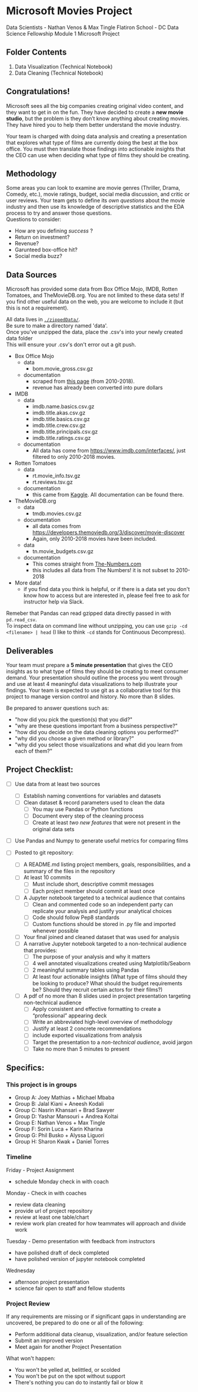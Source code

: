 # Microsoft Movies Project

Data Scientists - Nathan Venos & Max Tingle
Flatiron School - DC Data Science Fellowship
Module 1 Microsoft Project



## Folder Contents
1. Data Visualization (Technical Notebook)
2. Data Cleaning (Technical Notebook)






## Congratulations! 

Microsoft sees all the big companies creating original video content, and they want to get in on the fun. They have decided to create a **new movie studio**, but the problem is they don’t know anything about creating movies. They have hired you to help them better understand the movie industry. 

Your team is charged with doing data analysis and creating a presentation that explores what type of films are currently doing the best at the box office. You must then translate those findings into actionable insights that the CEO can use when deciding what type of films they should be creating. 

## Methodology 
Some areas you can look to examine are movie genres (Thriller, Drama, Comedy, etc.), movie ratings, budget, social media discussion, and critic or user reviews. Your team gets to define its _own questions_ about the movie industry and then use its knowledge of descriptive statistics and the EDA process to try and answer those questions. <br>
Questions to consider:
- How are you defining _success_ ?
 - Return on investment?
 - Revenue?
 - Garunteed box-office hit?
 - Social media buzz?

## Data Sources
Microsoft has provided some data from Box Office Mojo, IMDB, Rotten Tomatoes, and TheMovieDB.org. You are not limited to these data sets! If you find other useful data on the web, you are welcome to include it (but this is not a requirement).

All data lives in [`./zippedData/`](./zippedData).<br>
Be sure to make a directory named 'data'.<br>
Once you've unzipped the data, place the .csv's into your newly created data folder<br>
This will ensure your .csv's don't error out a git push.<br>

- Box Office Mojo
  - data
    - bom.movie_gross.csv.gz
  - documentation
    - scraped from [this page](https://www.boxofficemojo.com/yearly/chart/?view2=worldwide&yr=2010&p=.htm) (from 2010-2018).
    - revenue has already been converted into pure dollars
- IMDB
  - data
    - imdb.name.basics.csv.gz
    - imdb.title.akas.csv.gz
    - imdb.title.basics.csv.gz
    - imdb.title.crew.csv.gz
    - imdb.title.principals.csv.gz
    - imdb.title.ratings.csv.gz
  - documentation
    - All data has come from https://www.imdb.com/interfaces/, just filtered to only 2010-2018 movies.
- Rotten Tomatoes
  - data
    - rt.movie_info.tsv.gz
    - rt.reviews.tsv.gz
  - documentation
    - this came from [Kaggle](https://www.kaggle.com/rpnuser8182/rotten-tomatoes).  All documentation can be found there.
- TheMovieDB.org
  - data
    - tmdb.movies.csv.gz
  - documentation
    - all data comes from https://developers.themoviedb.org/3/discover/movie-discover
    - Again, only 2010-2018 movies have been included.
  - data
    - tn.movie_budgets.csv.gz
  - documentation
    - This comes straight from [The-Numbers.com](https://www.the-numbers.com/movie/budgets/all)
    - this includes all data from The Numbers! it is not subset to 2010-2018
- More data!
  - if you find data you think is helpful, or if there is a data set you don't know how to access but are interested in, please feel free to ask for instructor help via Slack.

Remeber that Pandas can read gzipped data directly passed in with `pd.read_csv`.<br>
To inspect data on command line without unzipping, you can use `gzip -cd <filename> | head` (I like to think `-cd` stands for Continuous Decompress).

## Deliverables
Your team must prepare a **5 minute presentation** that gives the CEO insights as to what type of films they should be creating to meet consumer demand. Your presentation should outline the process you went through and use at least 4 meaningful data visualizations to help illustrate your findings. Your team is expected to use git as a collaborative tool for this project to manage version control and history.  No more than 8 slides.

Be prepared to answer questions such as:
- "how did you pick the question(s) that you did?"
- "why are these questions important from a business perspective?"
- "how did you decide on the data cleaning options you performed?"
- "why did you choose a given method or library?"
- "why did you select those visualizations and what did you learn from each of them?"

## Project Checklist:
- [ ] Use data from at least two sources
   - [ ] Establish naming conventions for variables and datasets
   - [ ] Clean dataset & record parameters used to clean the data
     - [ ] You may use Pandas or Python functions
     - [ ] Document every step of the cleaning process
     - [ ] Create at least _two new features_ that were not present in the original data sets
- [ ] Use Pandas and Numpy to generate useful metrics for comparing films

- [ ] Posted to git repository:
   - [ ] A README.md listing project members, goals, responsibilities, and a summary of the files in the repository
   - [ ] At least 10 commits
     - [ ] Must include short, descriptive commit messages
     - [ ] Each project member should commit at least once
   - [ ] A Jupyter notebook targeted to a technical audience that contains
     - [ ] Clean and commented code so an independent party can replicate your analysis and justify your analytical choices
     - [ ] Code should follow Pep8 standards
     - [ ] Custom functions should be stored in .py file and imported whenever possible
   - [ ] Your final joined and cleaned dataset that was used for analysis
   - [ ] A narrative Jupyter notebook targeted to a non-technical audience that provides:
     - [ ] The purpose of your analysis and why it matters
     - [ ] 4 well annotated visualizations created using Matplotlib/Seaborn
     - [ ] 2 meaningful summary tables using Pandas
     - [ ] At least four actionable insights (What type of films should they be looking to produce? What should the budget requirements be? Should they recruit certain actors for their films?)
   - [ ] A pdf of no more than 8 slides used in project presentation targeting non-technical audience
     - [ ] Apply consistent and effective formatting to create a “professional” appearing deck
     - [ ] Write an abbreviated high-level overview of methodology
     - [ ] Justify at least 2 concrete recommendations 
     - [ ] include exported visualizations from analysis
     - [ ] Target the presentation to a _non-technical audience_, avoid jargon
     - [ ] Take no more than 5 minutes to present
 
## Specifics:
### This project is in groups
- Group A: Joey Mathias + Michael Mbaba
- Group B: Jalal Kiani + Aneesh Kodali
- Group C: Nasrin Khansari + Brad Sawyer
- Group D: Yashar Mansouri + Andrea Koltai
- Group E: Nathan Venos + Max Tingle
- Group F: Sorin Luca + Karin Kharina
- Group G: Phil Busko + Alyssa Liguori
- Group H: Sharon Kwak + Daniel Torres

### Timeline

Friday - Project Assignment 
 - schedule Monday check in with coach
 
Monday - Check in with coaches 
 - review data cleaning
 - provide url of project repository
 - review at least one table/chart
 - review work plan created for how teammates will approach and divide work
 
Tuesday - Demo presentation with feedback from instructors 
 - have polished draft of deck completed
 - have polished version of jupyter notebook completed
 
Wednesday 
 - afternoon project presentation
 - science fair open to staff and fellow students

### Project Review
If any requirements are missing or if significant gaps in understanding are uncovered, be prepared to do one or all of the following:
 - Perform additional data cleanup, visualization, and/or feature selection 
 - Submit an improved version
 - Meet again for another Project Presentation
 
What won't happen:
 - You won't be yelled at, belittled, or scolded
 - You won't be put on the spot without support
 - There's nothing you can do to instantly fail or blow it
